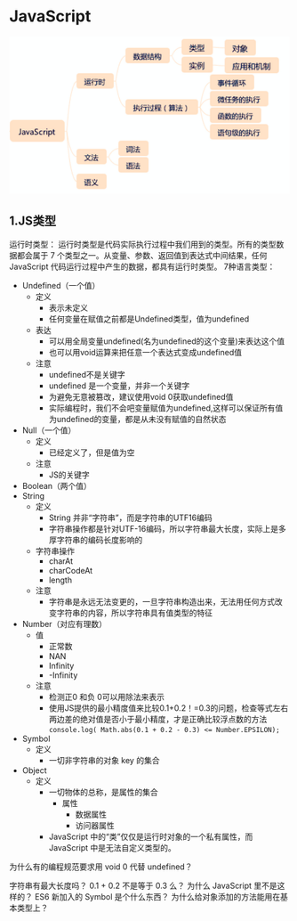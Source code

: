 # JavaScript

![JS知识架构图.PNG](.\JSImgs\JS知识架构图.PNG)

## 1.JS类型
运行时类型：
运行时类型是代码实际执行过程中我们用到的类型。所有的类型数据都会属于 7 个类型之一。从变量、参数、返回值到表达式中间结果，任何 JavaScript 代码运行过程中产生的数据，都具有运行时类型。
7种语言类型：
- Undefined（一个值）
	- 定义
    	- 表示未定义
    	- 任何变量在赋值之前都是Undefined类型，值为undefined
    - 表达
    	- 可以用全局变量undefined(名为undefined的这个变量)来表达这个值
    	- 也可以用void运算来把任意一个表达式变成undefined值
    - 注意
    	- undefined不是关键字
    	- undefined 是一个变量，并非一个关键字
    	- 为避免无意被篡改，建议使用void 0获取undefined值
    	- 实际编程时，我们不会吧变量赋值为undefined,这样可以保证所有值为undefined的变量，都是从未没有赋值的自然状态
- Null（一个值）
	- 定义
		- 已经定义了，但是值为空
	- 注意
		-  JS的关键字
- Boolean（两个值）
- String
	- 定义
		- String 并非“字符串”，而是字符串的UTF16编码
		- 字符串操作都是针对UTF-16编码，所以字符串最大长度，实际上是多厚字符串的编码长度影响的
	- 字符串操作
		- charAt
		- charCodeAt
		- length
	- 注意
		- 字符串是永远无法变更的，一旦字符串构造出来，无法用任何方式改变字符串的内容，所以字符串具有值类型的特征
- Number（对应有理数）
	- 值
		- 正常数
		- NAN
		- Infinity
		- -Infinity
	- 注意
		- 检测正0 和负 0可以用除法来表示
		- 使用JS提供的最小精度值来比较0.1+0.2！=0.3的问题，检查等式左右两边差的绝对值是否小于最小精度，才是正确比较浮点数的方法
		`console.log( Math.abs(0.1 + 0.2 - 0.3) <= Number.EPSILON);`
- Symbol
	- 定义
		- 一切非字符串的对象 key 的集合
- Object
	- 定义
		- 一切物体的总称，是属性的集合
			- 属性
				- 数据属性
                - 访问器属性
        - JavaScript 中的“类”仅仅是运行时对象的一个私有属性，而 JavaScript 中是无法自定义类型的。

为什么有的编程规范要求用 void 0 代替 undefined？

字符串有最大长度吗？
0.1 + 0.2 不是等于 0.3 么？
为什么 JavaScript 里不是这样的？
ES6 新加入的 Symbol 是个什么东西？
为什么给对象添加的方法能用在基本类型上？






































































